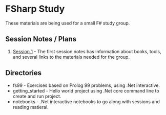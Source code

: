 # FSharp Study

These materials are being used for a small F# study group.

## Session Notes / Plans

1. <a href='sessions/session1.md'>Session 1</a> - The first session notes has information about books, tools, and several links to the materials needed for the group.

## Directories

* fs99 - Exercises based on Prolog 99 problems, using .Net interactive.
* getting_started - Hello world project using .Net core command line to create and run project.
* notebooks - .Net interactive notebooks to go along with sessions and reading matieral.